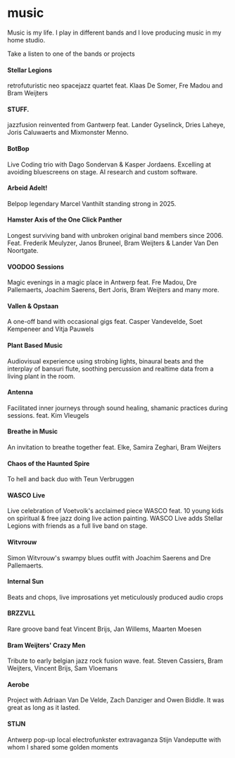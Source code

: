 # music

Music is my life.
I play in different bands and I love producing music in my home studio.

Take a listen to one of the bands or projects
#### Stellar Legions
retrofuturistic neo spacejazz quartet feat. Klaas De Somer, Fre Madou and Bram Weijters
#### STUFF.
jazzfusion reinvented from Gantwerp feat. Lander Gyselinck, Dries Laheye, Joris Caluwaerts and Mixmonster Menno.
#### BotBop
Live Coding trio with Dago Sondervan & Kasper Jordaens. Excelling at avoiding bluescreens on stage. AI research and custom software.
#### Arbeid Adelt!
Belpop legendary Marcel Vanthilt standing strong in 2025.
#### Hamster Axis of the One Click Panther
Longest surviving band with unbroken original band members since 2006. Feat. Frederik Meulyzer, Janos Bruneel, Bram Weijters & Lander Van Den Noortgate.
#### VOODOO Sessions
Magic evenings in a magic place in Antwerp feat. Fre Madou, Dre Pallemaerts, Joachim Saerens, Bert Joris, Bram Weijters and many more.
#### Vallen & Opstaan
A one-off band with occasional gigs feat. Casper Vandevelde, Soet Kempeneer and Vitja Pauwels
#### Plant Based Music
Audiovisual experience using strobing lights, binaural beats and the interplay of bansuri flute, soothing percussion and realtime data from a living plant in the room.
#### Antenna
Facilitated inner journeys through sound healing, shamanic practices during sessions. feat. Kim Vleugels
#### Breathe in Music
An invitation to breathe together feat. Elke, Samira Zeghari, Bram Weijters
#### Chaos of the Haunted Spire
To hell and back duo with Teun Verbruggen
#### WASCO Live
Live celebration of Voetvolk's acclaimed piece WASCO feat. 10 young kids on spiritual & free jazz doing live action painting. WASCO Live adds Stellar Legions with friends as a full live band on stage.
#### Witvrouw
Simon Witvrouw's swampy blues outfit with Joachim Saerens and Dre Pallemaerts.

#### Internal Sun
Beats and chops, live improsations yet meticulously produced audio crops

#### BRZZVLL
Rare groove band feat Vincent Brijs, Jan Willems, Maarten Moesen

#### Bram Weijters' Crazy Men
Tribute to early belgian jazz rock fusion wave. feat. Steven Cassiers, Bram Weijters, Vincent Brijs, Sam Vloemans

#### Aerobe
Project with Adriaan Van De Velde, Zach Danziger and Owen Biddle. It was great as long as it lasted.

#### STIJN
Antwerp pop-up local electrofunkster extravaganza Stijn Vandeputte with whom I shared some golden moments


